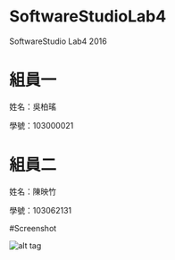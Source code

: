 ﻿# SoftwareStudioLab4
SoftwareStudio Lab4 2016

# 組員一

姓名：吳柏瑤

學號：103000021

# 組員二

姓名：陳映竹

學號：103062131

#Screenshot

![alt tag](/csc.png)